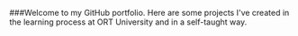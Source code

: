 ###Welcome to my GitHub portfolio.
Here are some projects I've created in the learning process at ORT University and in a self-taught way.
